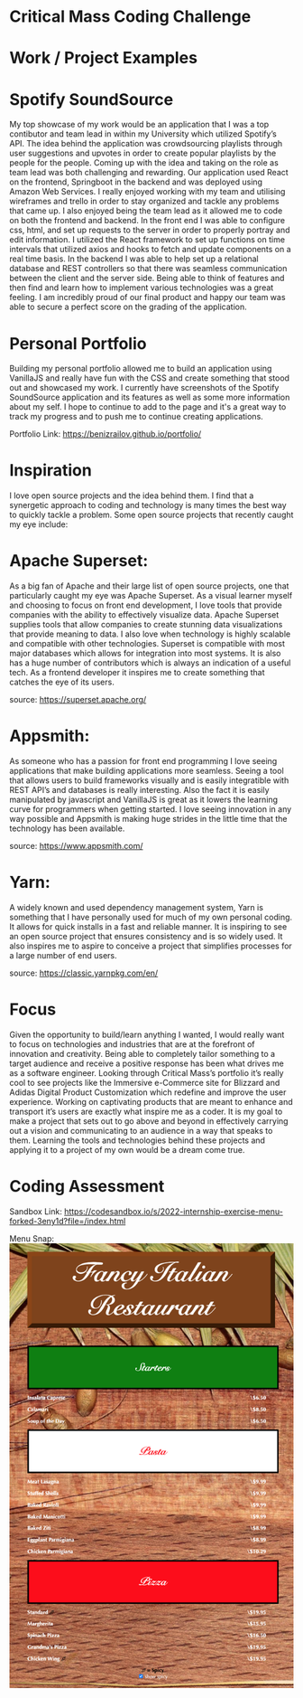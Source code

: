 # Critical Mass Coding Challenge





# Work / Project Examples



# Spotify SoundSource

My top showcase of my work would be an application that I was a top contibutor and team lead in within my University which utilized Spotify’s API. The idea behind the application was crowdsourcing playlists through user suggestions and upvotes in order to create popular playlists by the people for the people. Coming up with the idea and taking on the role as team lead was both challenging and rewarding. Our application used React on the frontend, Springboot in the backend and was deployed using Amazon Web Services. I really enjoyed working with my team and utilising wireframes and trello in order to stay organized and tackle any problems that came up. I also enjoyed being the team lead as it allowed me to code on both the frontend and backend. In the front end I was able to configure css, html, and set up requests to the server in order to properly portray and edit information. I utilized the React framework to set up functions on time intervals that utilized axios and hooks to fetch and update components on a real time basis. In the backend I was able to help set up a relational database and REST controllers so that there was seamless communication between the client and the server side. Being able to think of features and then find and learn how to implement various technologies was a great feeling. I am incredibly proud of our final product and happy our team was able to secure a perfect score on the grading of the application. 

# Personal Portfolio

Building my personal portfolio allowed me to build an application using VanillaJS and really have fun with the CSS and create something that stood out and showcased my work. I currently have screenshots of the Spotify SoundSource application and its features as well as some more information about my self. I hope to continue to add to the page and it's a great way to track my progress and to push me to continue creating applications. 

Portfolio Link:
https://benizrailov.github.io/portfolio/ 

# Inspiration



I love open source projects and the idea behind them. I find that a synergetic approach to coding and technology is many times the best way to quickly tackle a problem. Some open source projects that recently caught my eye include:

# Apache Superset:

As a big fan of Apache and their large list of open source projects, one that particularly caught my eye was Apache Superset. As a visual learner myself and choosing to focus on front end development, I love tools that provide companies with the ability to effectively visualize data. Apache Superset supplies tools that allow companies to create stunning data visualizations that provide meaning to data. I also love when technology is highly scalable and compatible with other technologies. Superset is compatible with most major databases which allows for integration into most systems. It is also has a huge number of contributors which is always an indication of a useful tech. As a frontend developer it inspires me to create something that catches the eye of its users.

source: https://superset.apache.org/

# Appsmith:

As someone who has a passion for front end programming I love seeing applications that make building applications more seamless. Seeing a tool that allows users to build frameworks visually and is easily integratible with REST API’s and databases is really interesting. Also the fact it is easily manipulated by javascript and VanillaJS is great as it lowers the learning curve for programmers when getting started. I love seeing innovation in any way possible and Appsmith is making huge strides in the little time that the technology has been available. 

source: https://www.appsmith.com/ 

# Yarn:

A widely known and used dependency management system, Yarn is something that I have personally used for much of my own personal coding. It allows for quick installs in a fast and reliable manner. It is inspiring to see an open source project that ensures consistency and is so widely used. It also inspires me to aspire to conceive a project that simplifies processes for a large number of end users. 

source: https://classic.yarnpkg.com/en/ 

# Focus 


Given the opportunity to build/learn anything I wanted, I would really want to focus on technologies and industries that are at the forefront of innovation and creativity. Being able to completely tailor something to a target audience and receive a positive response has been what drives me as a software engineer. Looking through Critical Mass’s portfolio it’s really cool to see projects like the Immersive e-Commerce site for Blizzard and Adidas Digital Product Customization which redefine and improve the user experience. Working on captivating products that are meant to enhance and transport it’s users are exactly what inspire me as a coder. It is my goal to make a project that sets out to go above and beyond in effectively carrying out a vision and communicating to an audience in a way that speaks to them. Learning the tools and technologies behind these projects and applying it to a project of my own would be a dream come true. 

# Coding Assessment 


Sandbox Link:
https://codesandbox.io/s/2022-internship-exercise-menu-forked-3eny1d?file=/index.html

Menu Snap:
![Screenshot](menusnap.png)

